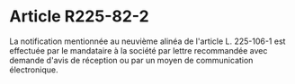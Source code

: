 # Article R225-82-2

La notification mentionnée au neuvième alinéa de l'article L. 225-106-1 est effectuée par le mandataire à la société par lettre recommandée avec demande d'avis de réception ou par un moyen de communication électronique.

